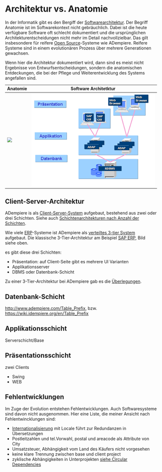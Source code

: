 # Architektur vs. Anatomie

In der Informatik gibt es den Bergiff der [Softwarearchitektur](https://de.wikipedia.org/wiki/Softwarearchitektur). Der Begriff Anatomie ist im Softwarekontext nicht gebräuchlich. Dabei ist die heute verfügbare Software oft schlecht dokumentiert und die ursprünglichen Architekturentscheidungen nicht mehr im Detail nachvollzielbar. Das gilt insbesondere für reifere [Open Source](https://de.wikipedia.org/wiki/Open_Source)-Systeme wie ADempiere. Reifere Systeme sind in einem evolutionären Prozess über mehrere Generationen gewachsen.

Wenn hier die Architektur dokumentiert wird, dann sind es meist nicht Ergebnisse von Entwurfsentscheidungen, sondern die anatomischen Entdeckungen, die bei der Pflege und Weiterentwicklung des Systems angefallen sind.

Anatomie | Software Architetktur
-------- | -------------
![](http://www.vitamindmangel.net/wp-content/uploads/vitd3_abbau1.jpg) | ![](../.gitbook/assets/Bcab4_PT_image002.gif)

## Client-Server-Architektur

ADempiere is als [Client-Server-System](http://de.wikipedia.org/wiki/Client-Server-Modell) aufgebaut, bestehend aus zwei oder drei Schichten. Siehe auch [Schichtenarchitekturen nach Anzahl der Schichten](http://de.wikipedia.org/wiki/3-Tier-Architektur#Schichtenarchitekturen_nach_Anzahl_Schichten).

Wie viele [ERP](https://de.wikipedia.org/wiki/Enterprise-Resource-Planning)-Systeme ist ADempiere als [verteiltes 3-tier System](https://de.wikipedia.org/wiki/Schichtenarchitektur#Drei-Schichten-Architekturen_bei_verteilten_Systemen) aufgebaut. Die klassische 3-Tier-Architektur am Beispiel [SAP ERP](https://de.wikipedia.org/wiki/SAP_ERP), Bild siehe oben.

es gibt diese drei Schichten:
* Präsentation: auf Client-Seite gibt es mehrere UI Varianten
* Applikationsserver
* DBMS oder Datenbank-Schicht

Zu einer 3-Tier-Architektur bei ADempiere gab es die [Überlegungen](http://www.adempiere.com/Adempiere_Architecture_3_tier).

## Datenbank-Schicht

http://www.adempiere.com/Table_Prefix, bzw. https://wiki.idempiere.org/en/Table_Prefix

## Applikationsschicht

Serverschicht/Base

## Präsentationsschicht

zwei Clients
* Swing
* WEB

## Fehlentwicklungen

Im Zuge der Evolution entstehen Fehlentwicklungen. Auch Softwaresysteme sind davon nicht ausgenommen. Hier eine Liste, die meiner Ansicht nach Fehlentwincklungen sind:

* [Internationalisierung](https://de.wikipedia.org/wiki/Internationalisierung_%28Softwareentwicklung%29) mit Locale führt zur Redundanzen in Übersetzungen
* Postleitzahlen und tel.Vorwahl, postal und areacode als Attribute von City
* Umsatzsteuer, Abhängigkeit vom Land des Käufers nicht vorgesehen 
* keine klare Trennung zwischen base und client project
* zyklische Abhängigkeiten in Unterprojekten [siehe Circular Dependencies](https://github.com/adempiere/adempiere/issues/2231)